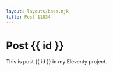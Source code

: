 ```yaml
---
layout: layouts/base.njk
title: Post 11834
---
```


# Post {{ id }}

This is post {{ id }} in my Eleventy project.
